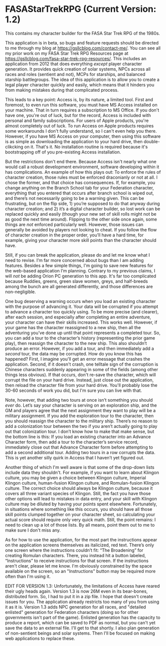 # FASAStarTrekRPG (Current Version: 1.2)
This contains my character builder for the FASA Star Trek RPG of the 1980s.

This application is in beta, so bugs and feature requests should be directed to me through my blog at https://gsllcblog.com/contact-me/. You can see all my prior work on my FASA Star Trek RPG Resources page at https://gsllcblog.com/fasa-star-trek-rpg-resources/. This includes an application from 2012 that does everything *except* player character generation. It provides quick creation of solar systems, NPCs across all races and roles (sentient and not), MCPs for starships, and balanced starship battlegroups. The idea of this application is to allow you to create a legal player character quickly and easily, which means that it hinders you from making mistakes during that complicated process.

This leads to a key point: Access is, by its nature, a limited tool. First and foremost, to even run this software, you must have MS Access installed on your machine. That in turn requires a subscription to MS Office. If you don't have one, you're out of luck, but for the record, Access is included with personal and family subscriptions. For users of Apple products, you're almost completely out of luck. To run Access on Apple products requires some workarounds I don't fully understand, so I can't even help you there. However, if you have MS Access on your computer, then using this software is as simple as downloading the application to your hard drive, then double-clikcking on it. That's it. No installation routine is required because it's bootstrapping off of you pre-existing Access installation.

But the restrictions don't end there. Because Access isn't nearly what one would call a robust development environment, software developing within it has complications. An example of how this plays out: To enforce the rules of character creation, those rules must be enforced draconianly or not at all. I chose the former, and that choice has consequences. If, for example, you change anything on the Branch School tab for your Federation character, everything that you entered that occurs after branch school is wiped out, and there’s not necessarily going to be a warning given. This can be frustrating, but on the flip side, 1) you’re supposed to do that anyway during character creation; and 2) it’s a digital character builder, so lost work can be replaced quickly and easily (though your new set of skill rolls might not be as good the next time around). Flipping to the other side once again, some things are *not* enforced particularly well. However, those issues can generally be avoided by players not looking to cheat. If you follow the flow of character creation in the proper order, you’ll have a hard time, for example, giving your character more skill points than the character should have.

Still, if you can break the application, please do and let me know what I need to revise. I’m far more concerned about bugs than I am adding features. Besides a few simple things, I'm going to save new features for the web-based application I’m planning. Contrary to my previous claims, I will _not_ be adding Orion PC generation to this app. It's far too complicated because Ruddies, greens, green slave women, greys, and half-breeds among the bunch are all generated differently, and those differences are non-negligible.

One bug deserving a warning occurs when you load an existing character with the purpose of advancing it. Your data will be corrupted if you attempt to advance a character too quickly using. To be more precise (and clearer), after each session, and especially after completing an entire adventure, your character can have their skills increased. This works well. However, if your game has the character reassigned to a new ship, then all the adventuring you’ve done up until that point represents a completed tour. So, you can add a tour to the character’s history (representing the prior game play), then reassign the character to the new ship. This also shouldn’t produce an error. However, if you add a tour, and then immediately add a _second_ tour, the data may be corrupted. How do you know this has happened? First, I imagine you'll get an error message that crashes the application. Second, if it doesn't crash, one telltale sign of the corruption is Chinese characters suddenly appearing in some of the fields (among other things less obvious). If that occurs, don't re-save the character, which will corrupt the file on your hard drive. Instead, just close out the application, then reload the character file from your hard drive. You'll probably lose the 30-60 seconds of work you did, but I'm sure you can live with that.

Note, however, that adding two tours at once isn’t something you should _ever_ do. Let’s say your character is serving on an exploration ship, and the GM and players agree that the next assignment they want to play will be a military assignment. If you add the exploration tour to the character, then you should reassign the character to the military ship. There’s no reason to add a colonization tour between the two if you aren’t actually going to play out that colonization tour. I don’t know how to make that make sense, but the bottom line is this: If you load an existing character into an Advance Character form, then add a tour to the character’s service record, immediately close out that Advance Character form before attempting to add a second additional tour. Adding two tours in a row corrupts the data. This is yet another silly quirk in Access that I haven’t yet figured out.

Another thing of which I'm well aware is that some of the drop-down lists include data they shouldn't. For example, if you want to learn about Klingon culture, you may be given a choice between Klingon culture, Imperial Klingon culture, human-fusion Klingon culture, and Romulan-fusion Klingon culture. The correct choice should always be Klingon culture, because it covers all three variant species of Klingon. Still, the fact you have those other options will lead to mistakes in data entry, and your skill with Klingon culture may be diluted by having your points spent elsewhere. Fortunately, in situations where something like this occurs, you should have all those skill points clumped together on your character sheet, so calculating your actual score should require only very quick math. Still, the point remains: I need to clean up a lot of those lists. By all means, point them out to me to make sure I don't miss any.

As for how to use the application, for the most part the instructions appear on the application screens themselves as italicized, red text. There’s only one screen where the instructions couldn’t fit: “The Broadening” for creating Romulan characters. There, you instead hit a button labeled, “Instructions” to receive instructions for that screen. If the instructions aren't clear, please let me know. I'm obviously constrained by the space available on the screen, so an "Instructions" button may be required more often than I'm using it.

EDIT FOR VERSION 1.3: Unfortunately, the limitations of Access have reared their ugly heads again. Version 1.3 is now 26M even in its bear-bones, distributed form. So, I had to put it in a zip file. I hope that doesn't create issues for you. The application already restricts too many of you from using it as it is. Version 1.3 adds NPC generation for all races, and "detailed enlisted" generation for Federation characters (doing so for other governments isn't part of the game). Enlisted generation has the capacity to produce a report, which can be saved to PDF as normal, but you can't yet save the data to an external file. I'll get to that shortly. I also plan generation of non-sentient beings and solar systems. Then I'll be focused on making web applications to replace these.
